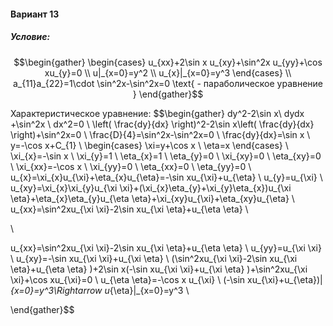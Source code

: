 ﻿#### Вариант 13
##### Условие:
$$\begin{gather}
\begin{cases}
u_{xx}+2\sin x u_{xy}+\sin^2x u_{yy}+\cos xu_{y}=0
\\
u|_{x=0}=y^2
\\
u_{x}|_{x=0}=y^3
\end{cases}
\\
a_{11}a_{22}=1\cdot \sin^2x-\sin^2x=0 \text{ - параболическое уравнение }
\end{gather}$$

Характеристическое уравнение:
$$\begin{gather}
 dy^2-2\sin x\ dydx +\sin^2x \ dx^2=0 
\\
\left( \frac{dy}{dx} \right)^2-2\sin x\left( \frac{dy}{dx} \right)+\sin^2x=0 
\\
\frac{D}{4}=\sin^2x-\sin^2x=0 
\\
\frac{dy}{dx}=\sin x 
\\
y=-\cos x+C_{1} 
\\
\begin{cases}
\xi=y+\cos x 
\\
\eta=x
\end{cases} 
\\
\xi_{x}=-\sin x 
\\
\xi_{y}=1 
\\
\eta_{x}=1 
\\
\eta_{y}=0 
\\
\xi_{xy}=0 
\\
\eta_{xy}=0 
\\
\xi_{xx}=-\cos x 
\\
\xi_{yy}=0 
\\
\eta_{xx}=0 
\\
\eta_{yy}=0 
\\
u_{x}=\xi_{x}u_{\xi}+\eta_{x}u_{\eta}=-\sin xu_{\xi}+u_{\eta} 
\\
u_{y}=u_{\xi} 
\\
u_{xy}=\xi_{x}\xi_{y}u_{\xi \xi}+(\xi_{x}\eta_{y}+\xi_{y}\eta_{x})u_{\xi \eta}+\eta_{x}\eta_{y}u_{\eta \eta}+\xi_{xy}u_{\xi}+\eta_{xy}u_{\eta} 
\\
u_{xx}=\sin^2xu_{\xi \xi}-2\sin xu_{\xi \eta}+u_{\eta \eta} 
\\
 
\\
 

u_{xx}=\sin^2xu_{\xi \xi}-2\sin xu_{\xi \eta}+u_{\eta \eta} 
\\
u_{yy}=u_{\xi \xi} 
\\
u_{xy}=-\sin xu_{\xi \xi}+u_{\xi \eta} 
\\
(\sin^2xu_{\xi \xi}-2\sin xu_{\xi \eta}+u_{\eta \eta} )+2\sin x(-\sin xu_{\xi \xi}+u_{\xi \eta} )+\sin^2xu_{\xi \xi}+\cos xu_{\xi}=0 
\\
u_{\eta \eta}=-\cos x u_{\xi} 
\\
(-\sin xu_{\xi}+u_{\eta})|_{x=0}=y^3\Rightarrow u_{\eta}|_{x=0}=y^3 
\\


\end{gather}$$

